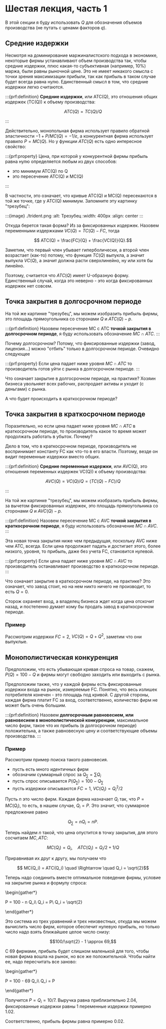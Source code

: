 # Шестая лекция, часть 1

В этой секции я буду использовать $Q$ для обозначения объемов производства (не путать с ценами факторов $q$).

## Средние издержки

Несмотря на доминирование маржиналистского подхода в экономике, некоторые фирмы устанавливают объем производства так, чтобы средние издержки, плюс какая-то субъективная (например, 10\%) маржа, были равны рыночной цене. Это не имеет никакого смысла с точки зрения максимизации прибыли, так как прибыль в таком случае будет всегда равна нулю. Единственный смысл в том, что средние издержки легко считаются. 

:::{prf:definition}
**Средние издержки**, или ATC(Q), это отношения общих издержек (TC(Q)) к объему производства:

$$ATC(Q) = TC(Q)/Q$$

:::

Действительно, монопольная фирма использует правило обратной эластичности $-1 + P/MC(Q) = -1/\varepsilon$, а конкурентная фирма использует правило $P = MC(Q)$. Но у функции $ATC(Q)$ есть одно интересное свойство:

:::{prf:property}
Цена, при которой у конкурентной фирмы прибыль равна нулю определяется любым из двух способов:
- это минимум ATC(Q) по Q
- это пересечение ATC(Q) и MC(Q)

:::

В частности, это означает, что кривые ATC(Q) и MC(Q) пересекаются в той же точке, где у ATC(Q) минимум. Запомните эту картинку "трезубец":

:::{image} ./trident.png
:alt: Трезубец
:width: 400px
:align: center
:::

Откуда берется такая форма? Из за фиксированных издержек. Назовем переменными издержками $VC(Q) = TC(Q) - FC$, тогда

$$ ATC(Q) = \frac{FC}{Q} + \frac{VC(Q)}{Q}.$$

Заметим, что первый член убывает гиперболически, а второй член возрастает (как-то) потому, что функция $TC(Q)$ выпукла, а значит выпукла $VC(Q)$, а значит должна расти сверхлинейно, ну или хотя бы линейно.

Поэтому, считается что $ATC(Q)$ имеет U-образную форму. Единственный случай, когда это неверно - это когда фиксированных издержек нет совсем.

## Точка закрытия в долгосрочном периоде

На той же картинке "трезубец", мы можем изобразить прибыль фирмы, это площадь прямоугольника со сторонами $Q$ и $ATC(Q)-p$. 

:::{prf:definition}
Назовем пересечение MC с ATC **точкой закрытия в долгосрочном периоде**, я буду использовать обозначение $MC \cap ATC$.
:::

Почему долгосрочном? Потому, что фиксированные издержки (завод, лицензия...) можно "отбить" только в долгосрочном периоде. Очевидно следующее

:::{prf:property}
Если цена падает ниже уровня $MC \cap ATC$ то производитель готов уйти с рынка в долгосрочном периоде.
:::

Что означает закрытие в долгосрочном периоде, на практике? Хозяин бизнеса увольняет всех рабочих, распродает активы и уходит (с деньгами) с рынка.

А что будет происходить в краткосрочном периоде?

## Точка закрытия в краткосрочном периоде

Поразительно, но если цена падает ниже уровня $MC \cap ATC$ в краткосрочном периоде, то производитель какое то время может продолжать работать в убыток. Почему?

Дело в том, что в краткосрочном периоде, производитель не воспринимает константу FC как что-то в его власти. Поэтому, везде он видит переменные издержки вместо общих.

:::{prf:definition}
**Средние переменные издержки**, или AVC(Q), это отношения переменных издержек VC(Q)) к объему производства:

$$AVC(Q) = VC(Q)/Q = (TC(Q) - FC)/Q$$

:::

На той же картинке "трезубец", мы можем изобразить прибыль фирмы, за вычетом фиксированных издержек, это площадь прямоугольника со сторонами $Q$ и $AVC(Q)-p$. 

:::{prf:definition}
Назовем пересечение MC с AVC **точкой закрытия в краткосрочном периоде**, я буду использовать обозначение $MC \cap AVC$.
:::

Эта новая точка закрытия ниже чем предыдущая, поскольку AVC ниже чем ATC, всегда. Если цена продолжает падать и достигает этого, более низкого, уровня, то прибыль, даже без учета FC, становится нулевой.

:::{prf:property}
Если цена падает ниже уровня $MC \cap AVC$ то производитель останавливает производство в краткосрочном периоде.
:::

Что означает закрытие в краткосрочном периоде, на практике? Это означает, что завод стоит, но на нем никто ничего не производит, то есть $Q=0$. 

Сторож охраняет вход, а владелец бизнеса ждет когда цена отскочит назад, и постепенно думает кому бы продать завод в краткосрочном периоде.

### Пример

Рассмотрим издержки $FC = 2$, $VC(Q) = Q + Q^2$, заметим что они выпуклые. 

## Монополистическая конкуренция

Предположим, что есть убывающая кривая спроса на товар, скажем, $P(Q) = 100 - Q$ и фирмы могут свободно заходить или выходить с рынка. 

Предположим также, что у каждой фирмы есть фиксированные издержки входа на рынок, измеряемые FC. Понятно, что весь излишек потребителя конечен - это площадь под кривой. С другой стороны, каждая фирма платит FC за вход, соответственно, количество фирм не может быть очень большим.

:::{prf:definition}
Назовем **долгосрочным равновесием, или равновесием в монополистической конкуренции**, максимальное число фирм, такое что их прибыль (в долгосрочном периоде) положительна, а также равновесную цену и соответствующие объемы производства.
:::

### Пример

Рассмотрим пример поиска такого равновесия.

- пусть есть много идентичных фирм
- обозначим суммарный спрос за $Q_{\sum} = \sum Q_i$
- пусть спрос описывается $P(Q_{\sum}) = 100 - Q_{\sum}$
- пусть издержки описываются $FC = 1, \ VC(Q_i) = Q_i^2/2$

Пусть $n$ это число фирм. Каждая фирма назначает $Q_i$ так, что $P = MC(Q_i)$, то есть, в нашем случае, $Q_i = P$. Это значит, что суммарное предложение равно 

$$Q_{\sum} = n Q_i = n P.$$

Теперь найдем $n$ такой, что цена опустится в точку закрытия, для этого сосчитаем $MC, ATC$:

$$ MC(Q_i) = Q_i, \quad ATC(Q_i) = Q_i/2 + 1/Q$$

Приравнивая их друг к другу, мы получаем что

$$ MC(Q_i) = ATC(Q_i) \quad \Rightarrow \quad Q_i = \sqrt{2}$$

Теперь надо соединить вместе оптимальное поведение фирмы, условие на закрытие рынка и формулу спроса:


\begin{gather*}

P = 100 - n Q_i\\
Q_i = P\\
Q_i = \sqrt{2}

\end{gather*}

Это система из трех уравнений и трех неизвестных, откуда мы можем вычислить число фирм, которое обеспечит нулевую прибыль, но только число надо взять ближайшее целое число снизу:

$$100/\sqrt{2} - 1 \approx 69,$$

С 69 фирмами, прибыль будет слишком маленькой для того, чтобы новая фирма вошла на рынок, но все же положительной. Чтобы найти ее, надо пересчитать все заново:

\begin{gather*}

P = 100 - 69 Q_i\\
Q_i = P

\end{gather*}

Получится $P = Q_i = 10/7$. Выручка равна приблизительно $2.04$, фиксированные издержки равны $1$ переменные издержки примерно $1.02$. 

Соответственно, прибыль фирмы равна примерно $0.02$.

